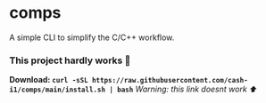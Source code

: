 # comps
A simple CLI to simplify the C/C++ workflow.

### This project hardly works 🥵

**Download: `curl -sSL https://raw.githubusercontent.com/cash-i1/comps/main/install.sh | bash`**
_Warning: this link doesnt work ⬆_


